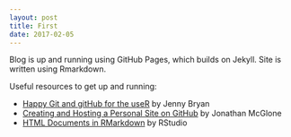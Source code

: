 ```yaml
---
layout: post
title: First
date: 2017-02-05
---
```


Blog is up and running using GitHub Pages, which builds on Jekyll. Site is written using Rmarkdown.

Useful resources to get up and running:
* [Happy Git and gitHub for the useR](http://happygitwithr.com/) by Jenny Bryan
* [Creating and Hosting a Personal Site on GitHub](http://jmcglone.com/guides/github-pages/) by Jonathan McGlone
* [HTML Documents in RMarkdown](http://rmarkdown.rstudio.com/html_document_format.html) by RStudio


